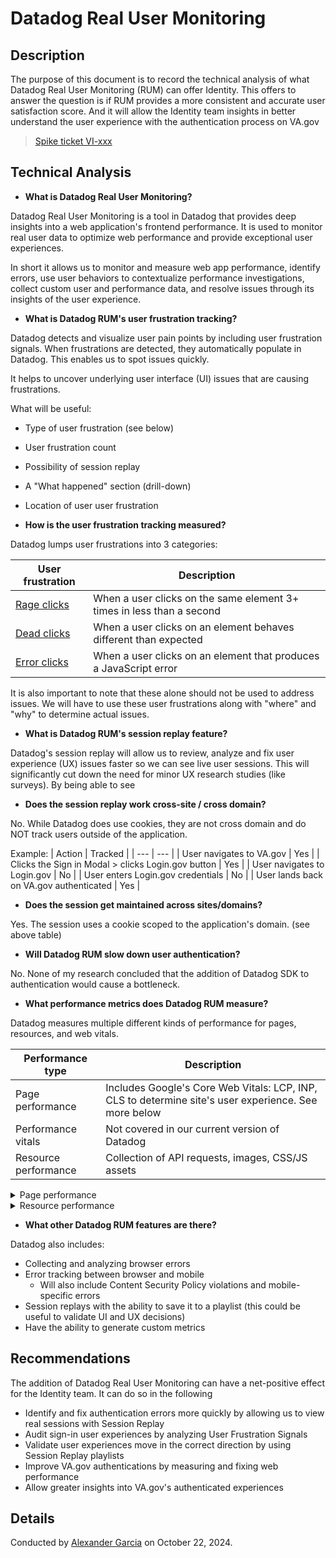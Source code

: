 # Datadog Real User Monitoring

## Description

The purpose of this document is to record the technical analysis of what Datadog Real User Monitoring (RUM) can offer Identity. This offers to answer the question is if RUM provides a more consistent and accurate user satisfaction score. And it will allow the Identity team insights in better understand the user experience with the authentication process on VA.gov

> [Spike ticket VI-xxx](https://jira.devops.va.gov/browser/VI-xxx)

## Technical Analysis

- **What is Datadog Real User Monitoring?**

Datadog Real User Monitoring is a tool in Datadog that provides deep insights into a web application's frontend performance. It is used to monitor real user data to optimize web performance and provide exceptional user experiences.

In short it allows us to monitor and measure web app performance, identify errors, use user behaviors to contextualize performance investigations, collect custom user and performance data, and resolve issues through its insights of the user experience.

- **What is Datadog RUM's user frustration tracking?**

Datadog detects and visualize user pain points by including user frustration signals. When frustrations are detected, they automatically populate in Datadog. This enables us to spot issues quickly.

It helps to uncover underlying user interface (UI) issues that are causing frustrations.

What will be useful:

- Type of user frustration (see below)
- User frustration count
- Possibility of session replay
- A "What happened" section (drill-down)
- Location of user user frustration

- **How is the user frustration tracking measured?**

Datadog lumps user frustrations into 3 categories:

| User frustration                                                                                                  | Description                                                           |
| ----------------------------------------------------------------------------------------------------------------- | --------------------------------------------------------------------- |
| [Rage clicks](https://www.datadoghq.com/blog/analyze-user-experience-frustration-signals-with-rum/#rage-clicks)   | When a user clicks on the same element 3+ times in less than a second |
| [Dead clicks](https://www.datadoghq.com/blog/analyze-user-experience-frustration-signals-with-rum/#dead-clicks)   | When a user clicks on an element behaves different than expected      |
| [Error clicks](https://www.datadoghq.com/blog/analyze-user-experience-frustration-signals-with-rum/#error-clicks) | When a user clicks on an element that produces a JavaScript error     |

It is also important to note that these alone should not be used to address issues. We will have to use these user frustrations along with "where" and "why" to determine actual issues.

- **What is Datadog RUM's session replay feature?**

Datadog's session replay will allow us to review, analyze and fix user experience (UX) issues faster so we can see live user sessions. This will significantly cut down the need for minor UX research studies (like surveys). By being able to see

- **Does the session replay work cross-site / cross domain?**

No. While Datadog does use cookies, they are not cross domain and do NOT track users outside of the application.

Example:
| Action | Tracked |
| --- | --- |
| User navigates to VA.gov | Yes |
| Clicks the Sign in Modal > clicks Login.gov button | Yes |
| User navigates to Login.gov | No |
| User enters Login.gov credentials | No |
| User lands back on VA.gov authenticated | Yes |

- **Does the session get maintained across sites/domains?**

Yes. The session uses a cookie scoped to the application's domain. (see above table)

- **Will Datadog RUM slow down user authentication?**

No. None of my research concluded that the addition of Datadog SDK to authentication would cause a bottleneck.

- **What performance metrics does Datadog RUM measure?**

Datadog measures multiple different kinds of performance for pages, resources, and web vitals.

| Performance type     | Description                                                                                          |
| -------------------- | ---------------------------------------------------------------------------------------------------- |
| Page performance     | Includes Google's Core Web Vitals: LCP, INP, CLS to determine site's user experience. See more below |
| Performance vitals   | Not covered in our current version of Datadog                                                        |
| Resource performance | Collection of API requests, images, CSS/JS assets                                                    |

<details>
  <summary>Page performance</summary>

| Metric                          | Focus            | Description                                                                                 | Target value |
| ------------------------------- | ---------------- | ------------------------------------------------------------------------------------------- | ------------ |
| LCP - Largest Contentful Pain   | Load performance | Moment in the page load timeline in which the larget DOM object in the viewport is rendered | < 2.5s       |
| INP - Interaction to Next Paint | Interactivity    | Longest duration between user interaction with page and next paint                          | < 200ms      |
| CLS - Cumlative Layout Shift    | Visual stability | Quantifies unexpected page movement due to dynamically loaded content                       | < 0.1        |

</details>

<details>
  <summary>Resource performance</summary>

- This uncovers long loading resources in API
- Large JavaScript and/or CSS files
- Large images and fonts

</details>

- **What other Datadog RUM features are there?**

Datadog also includes:

- Collecting and analyzing browser errors
- Error tracking between browser and mobile
  - Will also include Content Security Policy violations and mobile-specific errors
- Session replays with the ability to save it to a playlist (this could be useful to validate UI and UX decisions)
- Have the ability to generate custom metrics

## Recommendations

The addition of Datadog Real User Monitoring can have a net-positive effect for the Identity team. It can do so in the following

- Identify and fix authentication errors more quickly by allowing us to view real sessions with Session Replay
- Audit sign-in user experiences by analyzing User Frustration Signals
- Validate user experiences move in the correct direction by using Session Replay playlists
- Improve VA.gov authentications by measuring and fixing web performance
- Allow greater insights into VA.gov's authenticated experiences

## Details

Conducted by [Alexander Garcia](https://github.com/asg5704) on October 22, 2024.

